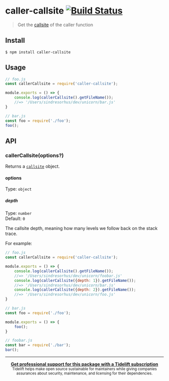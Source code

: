 # caller-callsite [![Build Status](https://travis-ci.org/sindresorhus/caller-callsite.svg?branch=master)](https://travis-ci.org/sindresorhus/caller-callsite)

> Get the [callsite](https://github.com/sindresorhus/callsites#api) of the caller function


## Install

```
$ npm install caller-callsite
```


## Usage

```js
// foo.js
const callerCallsite = require('caller-callsite');

module.exports = () => {
	console.log(callerCallsite().getFileName());
	//=> '/Users/sindresorhus/dev/unicorn/bar.js'
}
```

```js
// bar.js
const foo = require('./foo');
foo();
```


## API

### callerCallsite(options?)

Returns a [`callsite`](https://github.com/sindresorhus/callsites#api) object.

#### options

Type: `object`

##### depth

Type: `number`<br>
Default: `0`

The callsite depth, meaning how many levels we follow back on the stack trace.

For example:

```js
// foo.js
const callerCallsite = require('caller-callsite');

module.exports = () => {
	console.log(callerCallsite().getFileName());
	//=> '/Users/sindresorhus/dev/unicorn/foobar.js'
	console.log(callerCallsite({depth: 1}).getFileName());
	//=> '/Users/sindresorhus/dev/unicorn/bar.js'
	console.log(callerCallsite({depth: 2}).getFileName());
	//=> '/Users/sindresorhus/dev/unicorn/foo.js'
}
```

```js
// bar.js
const foo = require('./foo');

module.exports = () => {
	foo();
}
```

```js
// foobar.js
const bar = require('./bar');
bar();
```


---

<div align="center">
	<b>
		<a href="https://tidelift.com/subscription/pkg/npm-caller-callsite?utm_source=npm-caller-callsite&utm_medium=referral&utm_campaign=readme">Get professional support for this package with a Tidelift subscription</a>
	</b>
	<br>
	<sub>
		Tidelift helps make open source sustainable for maintainers while giving companies<br>assurances about security, maintenance, and licensing for their dependencies.
	</sub>
</div>
